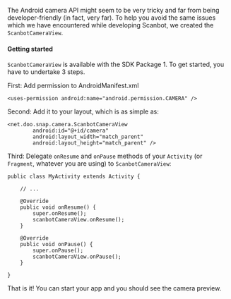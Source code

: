 The Android camera API might seem to be very tricky and far from being developer-friendly (in fact, very far). To help you avoid the same issues which we have encountered while developing Scanbot, we created the `ScanbotCameraView`.

#### Getting started

`ScanbotCameraView` is available with the SDK Package 1. To get started, you have to undertake 3 steps.

First: Add permission to AndroidManifest.xml

    <uses-permission android:name="android.permission.CAMERA" />

Second: Add it to your layout, which is as simple as:

    <net.doo.snap.camera.ScanbotCameraView
            android:id="@+id/camera"
            android:layout_width="match_parent"
            android:layout_height="match_parent" />

Third: Delegate `onResume` and `onPause` methods of your `Activity` (or `Fragment`, whatever you are using) to `ScanbotCameraView`:

    public class MyActivity extends Activity {

        // ...

        @Override
        public void onResume() {
            super.onResume();
            scanbotCameraView.onResume();
        }

        @Override
        public void onPause() {
            super.onPause();
            scanbotCameraView.onPause();
        }

    }

That is it! You can start your app and you should see the camera preview.